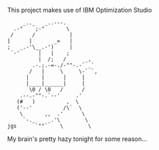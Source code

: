 This project makes use of IBM Optimization Studio

```
     _.._   _..---.
  .-"    ;-"       \
 /      /           |
|      |       _=   |
;   _.-'\__.-')     |
 `-'      |   |    ;
          |  /;   /      _,
        .-.;.-=-./-""-.-` _`
       /   |     \     \-` `,
      |    |      |     |
      |____|______|     |
       \0 / \0   /      /
    .--.-""-.`--'     .'
   (#   )          ,  \
   ('--'          /\`  \
    \       ,,  .'      \
     `-._    _.'\        \
jgs      `""`    \        \
```

My brain's pretty hazy tonight for some reason...